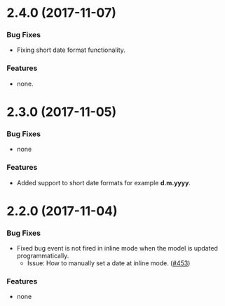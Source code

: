 # 2.4.0 (2017-11-07)

### Bug Fixes

* Fixing short date format functionality.

### Features

* none.


# 2.3.0 (2017-11-05)

### Bug Fixes

* none

### Features

* Added support to short date formats for example __d.m.yyyy__.


# 2.2.0 (2017-11-04)

### Bug Fixes

* Fixed bug event is not fired in inline mode when the model is updated programmatically.
  * Issue: How to manually set a date at inline mode. ([#453](https://github.com/kekeh/mydatepicker/issues/453))

### Features

* none






